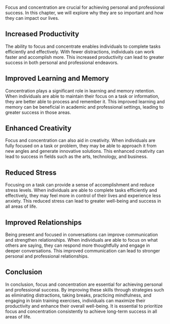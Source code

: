 
Focus and concentration are crucial for achieving personal and professional success. In this chapter, we will explore why they are so important and how they can impact our lives.

Increased Productivity
----------------------

The ability to focus and concentrate enables individuals to complete tasks efficiently and effectively. With fewer distractions, individuals can work faster and accomplish more. This increased productivity can lead to greater success in both personal and professional endeavors.

Improved Learning and Memory
----------------------------

Concentration plays a significant role in learning and memory retention. When individuals are able to maintain their focus on a task or information, they are better able to process and remember it. This improved learning and memory can be beneficial in academic and professional settings, leading to greater success in those areas.

Enhanced Creativity
-------------------

Focus and concentration can also aid in creativity. When individuals are fully focused on a task or problem, they may be able to approach it from new angles and generate innovative solutions. This enhanced creativity can lead to success in fields such as the arts, technology, and business.

Reduced Stress
--------------

Focusing on a task can provide a sense of accomplishment and reduce stress levels. When individuals are able to complete tasks efficiently and effectively, they may feel more in control of their lives and experience less anxiety. This reduced stress can lead to greater well-being and success in all areas of life.

Improved Relationships
----------------------

Being present and focused in conversations can improve communication and strengthen relationships. When individuals are able to focus on what others are saying, they can respond more thoughtfully and engage in deeper conversations. This improved communication can lead to stronger personal and professional relationships.

Conclusion
----------

In conclusion, focus and concentration are essential for achieving personal and professional success. By improving these skills through strategies such as eliminating distractions, taking breaks, practicing mindfulness, and engaging in brain training exercises, individuals can maximize their productivity and enhance their overall well-being. It is essential to prioritize focus and concentration consistently to achieve long-term success in all areas of life.
